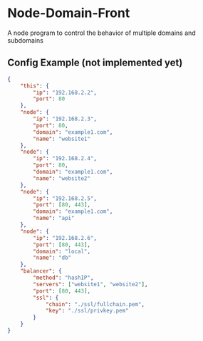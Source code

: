 # Node-Domain-Front
A node program  to control the behavior of multiple domains and subdomains

## Config Example (not implemented yet)
```json
{
	"this": {
		"ip": "192.168.2.2",
		"port": 80
	},
 	"node": {
		"ip": "192.168.2.3",
		"port": 80,
		"domain": "example1.com",
		"name": "website1"
	},
	"node": {
		"ip": "192.168.2.4",
		"port": 80,
		"domain": "example1.com",
		"name": "website2"
	},
	"node": {
		"ip": "192.168.2.5",
		"port": [80, 443],
		"domain": "example1.com",
		"name": "api"
	},
	"node": {
		"ip": "192.168.2.6",
		"port": [80, 443],
		"domain": "local",
		"name": "db"
	},
	"balancer": {
		"method": "hashIP",
		"servers": ["website1", "website2"],
		"port": [80, 443],
		"ssl": {
			"chain": "./ssl/fullchain.pem",
			"key": "./ssl/privkey.pem"
		}
	}
}
